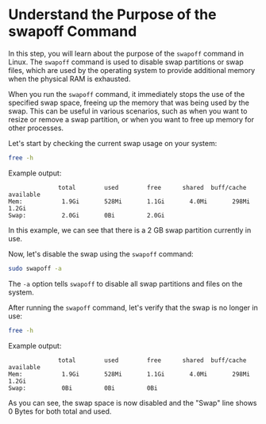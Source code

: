 # Understand the Purpose of the swapoff Command

In this step, you will learn about the purpose of the `swapoff` command in Linux. The `swapoff` command is used to disable swap partitions or swap files, which are used by the operating system to provide additional memory when the physical RAM is exhausted.

When you run the `swapoff` command, it immediately stops the use of the specified swap space, freeing up the memory that was being used by the swap. This can be useful in various scenarios, such as when you want to resize or remove a swap partition, or when you want to free up memory for other processes.

Let's start by checking the current swap usage on your system:

```bash
free -h
```

Example output:

```
              total        used        free      shared  buff/cache   available
Mem:           1.9Gi       528Mi       1.1Gi       4.0Mi       298Mi       1.2Gi
Swap:          2.0Gi       0Bi         2.0Gi
```

In this example, we can see that there is a 2 GB swap partition currently in use.

Now, let's disable the swap using the `swapoff` command:

```bash
sudo swapoff -a
```

The `-a` option tells `swapoff` to disable all swap partitions and files on the system.

After running the `swapoff` command, let's verify that the swap is no longer in use:

```bash
free -h
```

Example output:

```
              total        used        free      shared  buff/cache   available
Mem:           1.9Gi       528Mi       1.1Gi       4.0Mi       298Mi       1.2Gi
Swap:          0Bi         0Bi         0Bi
```

As you can see, the swap space is now disabled and the "Swap" line shows 0 Bytes for both total and used.

